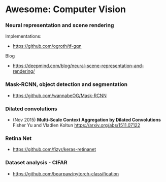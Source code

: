# Awesome: Computer Vision 


### Neural representation and scene rendering

Implementations:
- https://github.com/ogroth/tf-gqn

Blog
- https://deepmind.com/blog/neural-scene-representation-and-rendering/


### Mask-RCNN, object detection and segmentation

- https://github.com/wannabeOG/Mask-RCNN


### Dilated convolutions

- (Nov 2015) **Multi-Scale Context Aggregation by Dilated Convolutions**
  Fisher Yu and Vladlen Koltun
  https://arxiv.org/abs/1511.07122


### Retina Net

- https://github.com/fizyr/keras-retinanet


### Dataset analysis - CIFAR

- https://github.com/bearpaw/pytorch-classification

